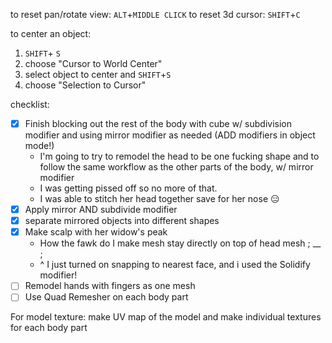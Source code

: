 to reset pan/rotate view: `ALT`+`MIDDLE CLICK`
 to reset 3d cursor: `SHIFT`+`C`
 
 to center an object:
 1. `SHIFT`+ `S`
 2. choose "Cursor to World Center"
 3. select object to center and `SHIFT`+`S`
 4. choose "Selection to Cursor"

  checklist:
  - [x] Finish blocking out the rest of the body with cube w/ subdivision modifier and using mirror modifier as needed (ADD modifiers in object mode!)
	  - I'm going to try to remodel the head to be one fucking shape and to follow the same workflow as the other parts of the body, w/ mirror modifier
	  - I was getting pissed off so no more of that.
	  - I was able to stitch her head together save for her nose 😑
- [x] Apply mirror AND subdivide modifier
- [x] separate mirrored objects into different shapes
- [x] Make scalp with her widow's peak
	- How the fawk do I make mesh stay directly on top of head mesh ; __ ;
	- ^ I just turned on snapping to nearest face, and i used the Solidify modifier!
- [ ] Remodel hands with fingers as one mesh
- [ ] Use Quad Remesher on each body part

For model texture:
make UV map of the model and make individual textures for each body part